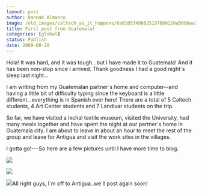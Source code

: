 ```yaml
---
layout: post
author: Dannah Almasco
image: /old_images/caltech_as_it_happens/6a0105349b8251970b0120a5080aa9970b.jpg
title: First post from Guatemala!
categories: [global]
status: Publish
date: 2009-08-20
---
```


Hola! 
It was hard, and it was tough...but I have made it to Guatemala! And it has been non-stop since I arrived. Thank goodness I had a good night´s sleep last night...

I am writing from my Guatemalan partner´s home and computer--and having a little bit of difficulty typing since the keyboard is a little different...everything is in Spanish over here!
There are a total of 5 Caltech students, 4 Art Center students and 7 Landivar students on the trip.

So far, we have visited a Ixchal textile museum, visited the University, had many meals together and have spent the night at our partner´s home in Guatemala city. I am about to leave in about an hour to meet the rest of the group and leave for Antigua and visit the work sites in the villages.

I gotta go!---So here are a few pictures until I have more time to blog.


![](/old_images/caltech_as_it_happens/6a0105349b8251970b0120a55f1ba7970c.jpg)

![](/old_images/caltech_as_it_happens/6a0105349b8251970b0120a55f1de1970c.jpg)

![](/old_images/caltech_as_it_happens/6a0105349b8251970b0120a55f1fa5970c.jpg)All right guys, I´m off to Antigua..we´ll post again soon!

